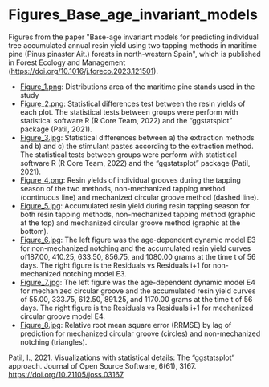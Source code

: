 # Figures_Base_age_invariant_models

Figures from the paper "Base-age invariant models for predicting individual tree accumulated annual resin yield using two tapping methods in maritime pine (Pinus pinaster Ait.) forests in north-western Spain", which is published in Forest Ecology and Management (<https://doi.org/10.1016/j.foreco.2023.121501>).

- [Figure_1.png](Figure_1.png): Distributions area of the maritime pine stands used in the study
- [Figure_2.png](Figure_2.png): Statistical differences test between the resin yields of each plot. The statistical tests between groups were perform with statistical software R (R Core Team, 2022) and the “ggstatsplot” package (Patil, 2021).
- [Figure_3.jpg](Figure_3.jpg): Statistical differences between a) the extraction methods and b) and c) the stimulant pastes according to the extraction method. The statistical tests between groups were perform with statistical software R (R Core Team, 2022) and the “ggstatsplot” package (Patil, 2021).
- [Figure_4.png](Figure_4.png): Resin yields of individual grooves during the tapping season of the two methods, non-mechanized tapping method (continuous line) and mechanized circular groove method (dashed line).
- [Figure_5.jpg](Figure_5.jpg): Accumulated resin yield during resin tapping season for both resin tapping methods, non-mechanized tapping method (graphic at the top) and mechanized circular groove method (graphic at the bottom).
- [Figure_6.jpg](Figure_6.jpg): The left figure was the age-dependent dynamic model E3 for non-mechanized notching and the accumulated resin yield curves of187.00, 410.25, 633.50, 856.75, and 1080.00 grams at the time t of 56 days. The right figure is the Residuals vs Residuals i+1 for non-mechanized notching model E3.
- [Figure_7.jpg](Figure_7.jpg): The left figure was the age-dependent dynamic model E4 for mechanized circular groove and the accumulated resin yield curves of 55.00, 333.75, 612.50, 891.25, and 1170.00 grams at the time t of 56 days. The right figure is the Residuals vs Residuals i+1 for mechanized circular groove model E4.
- [Figure_8.jpg](Figure_8.jpg): Relative root mean square error (RRMSE) by lag of prediction for mechanized circular groove (circles) and non-mechanized notching (triangles).


Patil, I., 2021. Visualizations with statistical details: The “ggstatsplot” approach. Journal of Open Source Software, 6(61), 3167. https://doi.org/10.21105/joss.03167
